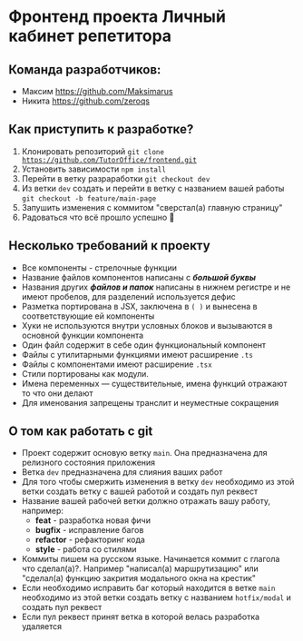 # Фронтенд проекта Личный кабинет репетитора

## Команда разработчиков:

- Максим https://github.com/Maksimarus
- Никита https://github.com/zeroqs

## Как приступить к разработке?

1. Клонировать репозиторий <code>git clone https://github.com/TutorOffice/frontend.git</code>
2. Установить зависимости <code>npm install</code>
3. Перейти в ветку разраработки <code>git checkout dev</code>
4. Из ветки <code>dev</code> создать и перейти в ветку с названием вашей работы <code>git checkout -b feature/main-page</code>
5. Запушить изменения с коммитом "сверстал(а) главную страницу"
6. Радоваться что всё прошло успешно :tada:

## Несколько требований к проекту

- Все компоненты - стрелочные функции
- Название файлов компонентов написаны с **_большой буквы_**
- Названия других **_файлов и папок_** написаны в нижнем регистре и не имеют пробелов, для разделений используется дефис
- Разметка портирована в JSX, заключена в <code>( )</code> и вынесена в соответствующие ей компоненты
- Хуки не используются внутри условных блоков и вызываются в основной функции компонента
- Один файл содержит в себе один функциональный компонент
- Файлы с утилитарными функциями имеют расширение <code>.ts</code>
- Файлы с компонентами имеют расширение <code>.tsx</code>
- Стили портированы как модули.
- Имена переменных — существительные, имена функций отражают то что они делают
- Для именования запрещены транслит и неуместные сокращения

## О том как работать с git

- Проект содержит основую ветку <code>main</code>. Она предназначена для релизного состояния приложения
- Ветка <code>dev</code> предназначена для слияния ваших работ
- Для того чтобы смержить изменения в ветку <code>dev</code> необходимо из этой ветки создать ветку с вашей работой и создать пул реквест
- Название вашей рабочей ветки должно отражать вашу работу, например:
  - **feat** - разработка новая фичи
  - **bugfix** - исправление багов
  - **refactor** - рефакторинг кода
  - **style** - работа со стилями
- Коммиты пишем на русском языке. Начинается коммит с глагола что сделал(а)?. Например "написал(а) маршрутизацию" или "сделал(а) функцию закрития модального окна на крестик"
- Если необходимо исправить баг который находится в ветке <code>main</code> необходимо из этой ветки создать ветку с названием <code>hotfix/modal</code> и создать пул реквест
- Если пул реквест принят ветка в которой велась разработка удаляется
